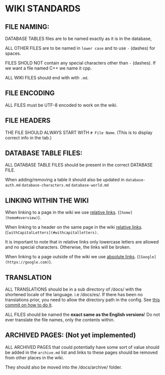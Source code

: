 # WIKI STANDARDS

## FILE NAMING:

DATABASE TABLES files are to be named exactly as it is in the database,

ALL OTHER FILES are to be named in `lower case` and to use `-` (dashes) for spaces.

FILES SHOLD NOT contain any special characters other than `-` (dashes). If we want a file named C++ we name it cpp.

ALL WIKI FILES should end with with `.md`.

## FILE ENCODING

ALL FILES must be UTF-8 encoded to work on the wiki.

## FILE HEADERS

THE FILE  SHOULD ALWAYS START WITH `# File Name`. (This is to display correct info in the tab.)

## DATABASE TABLE FILES:

ALL DATABASE TABLE FILES should be present in the correct DATABASE FILE.

When adding/removing a table it should also be updated in `database-auth.md` `database-characters.md` `database-world.md`

## LINKING WITHIN THE WIKI

When linking to a page in the wiki we use [relative links](https://semify.com/?Relative-Link&AID=1373#:~:text=For%20example%2C%20a%20relative%20link%20would%20only%20include%20/images%20/puppies.gif%20in%20the%20a%20href%20tag.). (`[home](home#overview)`).

When linking to a header on the same page in the wiki [relative links](https://semify.com/?Relative-Link&AID=1373#:~:text=For%20example%2C%20a%20relative%20link%20would%20only%20include%20/images%20/puppies.gif%20in%20the%20a%20href%20tag.). (`[withCapitalLetters](#withcapitalletters).`

It is important to note that in relative links only lowercase letters are allowed and no special characters. Otherwise, the links will be broken.

When linking to a page outside of the wiki we use [absolute links](https://semify.com/?Relative-Link&AID=1373#:~:text=An%20absolute%20link%2C%20on%20the%20other%20hand%2C%20would%20include%20https%3A//%20www.%20example.com/%20image/%20puppies.gif%20in%20it.). (`[Google](https://google.com)`).

## TRANSLATION

ALL TRANSLATIONS should be in a sub directory of /docs/ with the shortened locale of the language. i.e /docs/es/. If there has been no translations prior, you need to allow the directory path in the config. See [this commit on how to do it](https://github.com/azerothcore/wiki/commit/8b897c3384298674e82108357ee5e655f788229f).

ALL FILES should be named the **exact same as the English versions**! Do not ever translate the file names, only the contents within.

## ARCHIVED PAGES: (Not yet implemented)

ALL ARCHIVED PAGES that could potentially have some sort of value should be added in the `archive.md` list and links to these pages should be removed from other places in the wiki.

They should also be moved into the /docs/archive/ folder.
